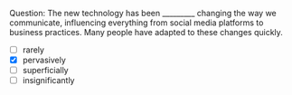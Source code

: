 Question: The new technology has been _________ changing the way we communicate, influencing everything from social media platforms to business practices. Many people have adapted to these changes quickly.  
- [ ] rarely  
- [x] pervasively  
- [ ] superficially  
- [ ] insignificantly  